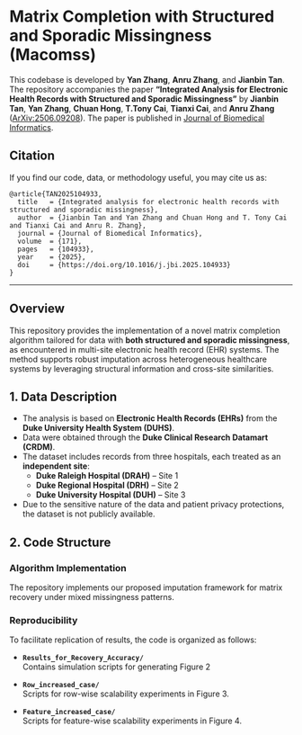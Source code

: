 # Matrix Completion with Structured and Sporadic Missingness (Macomss)

This codebase is developed by **Yan Zhang**, **Anru Zhang**, and **Jianbin Tan**. The repository accompanies the paper **“Integrated Analysis for Electronic Health Records with Structured and Sporadic Missingness”** by **Jianbin Tan**, **Yan Zhang**, **Chuan Hong**, **T.Tony Cai**, **Tianxi Cai**, and **Anru Zhang** ([ArXiv:2506.09208](https://arxiv.org/abs/2506.09208)). The paper is published in [Journal of Biomedical Informatics](https://www.sciencedirect.com/science/article/pii/S1532046425001625?via%3Dihub).

## Citation
If you find our code, data, or methodology useful, you may cite us as:

    @article{TAN2025104933,
      title   = {Integrated analysis for electronic health records with structured and sporadic missingness},
      author  = {Jianbin Tan and Yan Zhang and Chuan Hong and T. Tony Cai and Tianxi Cai and Anru R. Zhang},
      journal = {Journal of Biomedical Informatics},
      volume  = {171},
      pages   = {104933},
      year    = {2025},
      doi     = {https://doi.org/10.1016/j.jbi.2025.104933}
    }

---

## Overview

This repository provides the implementation of a novel matrix completion algorithm tailored for data with **both structured and sporadic missingness**, as encountered in multi-site electronic health record (EHR) systems. The method supports robust imputation across heterogeneous healthcare systems by leveraging structural information and cross-site similarities.

## 1. Data Description

- The analysis is based on **Electronic Health Records (EHRs)** from the **Duke University Health System (DUHS)**.
- Data were obtained through the **Duke Clinical Research Datamart (CRDM)**.
- The dataset includes records from three hospitals, each treated as an **independent site**:
  - **Duke Raleigh Hospital (DRAH)** – Site 1  
  - **Duke Regional Hospital (DRH)** – Site 2  
  - **Duke University Hospital (DUH)** – Site 3  
- Due to the sensitive nature of the data and patient privacy protections, the dataset is not publicly available.  

## 2. Code Structure

### Algorithm Implementation
The repository implements our proposed imputation framework for matrix recovery under mixed missingness patterns.

### Reproducibility
To facilitate replication of results, the code is organized as follows:

- **`Results_for_Recovery_Accuracy/`**  
  Contains simulation scripts for generating Figure 2

- **`Row_increased_case/`**  
  Scripts for row-wise scalability experiments in Figure 3.

- **`Feature_increased_case/`**  
  Scripts for feature-wise scalability experiments in Figure 4.